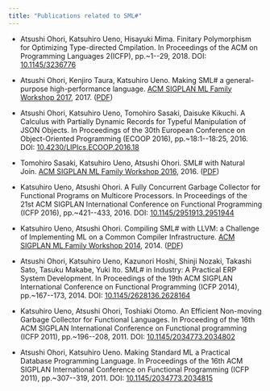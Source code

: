 ```yaml
---
title: "Publications related to SML#"
---
```


* Atsushi Ohori, Katsuhiro Ueno, Hisayuki Mima.
  Finitary Polymorphism for Optimizing Type-directed Cmpilation.
  In Proceedings of the ACM on Programming Languages 2(ICFP),
  pp.~1--29, 2018.
  DOI: [10.1145/3236776](https://doi.org/10.1145/3236776)

* Atsushi Ohori, Kenjiro Taura, Katsuhiro Ueno.
  Making SML# a general-purpose high-performance language.
  [ACM SIGPLAN ML Family Workshop 2017](https://sites.google.com/site/mlworkshoppe/workshops/ml2017), 2017.
  ([PDF](http://www.mlworkshop.org/icfp-mlworkshop17-final7.pdf))

* Atsushi Ohori, Katsuhiro Ueno, Tomohiro Sasaki, Daisuke Kikuchi.
  A Calculus with Partially Dynamic Records for Typeful Manipulation of JSON Objects.
  In Proceedings of the 30th European Conference on Object-Oriented Programming (ECOOP 2016),
  pp.~18:1--18:25, 2016.
  DOI: [10.4230/LIPIcs.ECOOP.2016.18](https://doi.org/10.4230/LIPIcs.ECOOP.2016.18)

* Tomohiro Sasaki, Katsuhiro Ueno, Atsushi Ohori.
  SML# with Natural Join.
  [ACM SIGPLAN ML Family Workshop 2016](https://sites.google.com/site/mlworkshoppe/workshops/ml2016), 2016.
  ([PDF](http://www.mlworkshop.org/2016-4.pdf))

* Katsuhiro Ueno, Atsushi Ohori.
  A Fully Concurrent Garbage Collector for Functional Programs on Multicore Processors.
  In Proceedings of the 21st ACM SIGPLAN International Conference on Functional Programming (ICFP 2016),
  pp.~421--433, 2016.
  DOI: [10.1145/2951913.2951944](https://doi.org/10.1145/2951913.2951944)

* Katsuhiro Ueno, Atsushi Ohori.
  Compiling SML# with LLVM: a Challenge of Implementing ML on a Common Compiler Infrastructure.
  [ACM SIGPLAN ML Family Workshop 2014](http://okmij.org/ftp/ML/ML14.html), 2014.
  ([PDF](https://sites.google.com/site/mlworkshoppe/smlsharp_llvm.pdf))

* Atsushi Ohori, Katsuhiro Ueno, Kazunori Hoshi, Shinji Nozaki, Takashi Sato, Tasuku Makabe, Yuki Ito.
  SML# in Industry: A Practical ERP System Development.
  In Proceedings of the 19th ACM SIGPLAN International Conference on Functional Programming (ICFP 2014),
  pp.~167--173, 2014.
  DOI: [10.1145/2628136.2628164](https://doi.org/10.1145/2628136.2628164)

* Katsuhiro Ueno, Atsushi Ohori, Toshiaki Otomo.
  An Efficient Non-moving Garbage Collector for Functional Languages.
  In Proceeding of the 16th ACM SIGPLAN International Conference on Functional programming (ICFP 2011),
  pp.~196--208, 2011.
  DOI: [10.1145/2034773.2034802](https://doi.org/10.1145/2034773.2034802)

* Atsushi Ohori, Katsuhiro Ueno.
  Making Standard ML a Practical Database Programming Language.
  In Proceedings of the 16th ACM SIGPLAN International Conference on Functional Programming (ICFP 2011),
  pp.~307--319, 2011.
  DOI: [10.1145/2034773.2034815](https://doi.org/10.1145/2034773.2034815)

